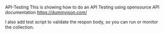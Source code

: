 API-Testing
This is showing how to do an API Testing using opensource API documentation https://dummyjson.com/

I also add test script to validate the respon body, so you can run or monitor the collection.
